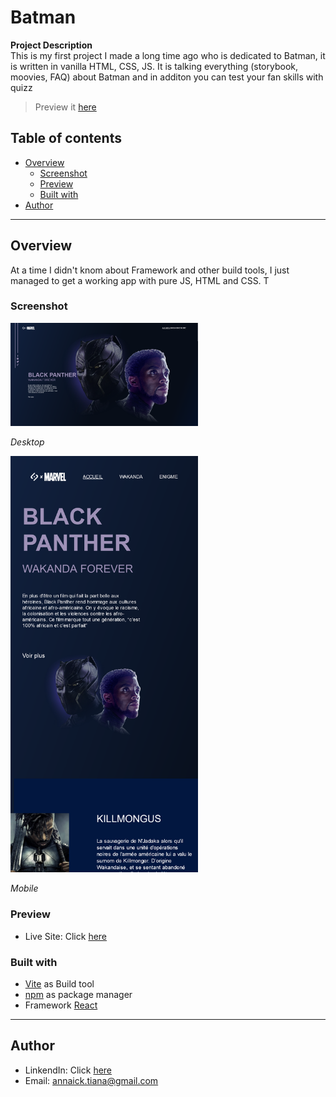 # Batman 
**Project Description**   
This is my first project I made a long time ago who is dedicated to Batman, it is written in vanilla HTML, CSS, JS. It is talking  everything (storybook, moovies, FAQ) about Batman and in additon you can test your fan skills with quizz  
  
>  Preview it [here](https://Annaick.github.io/batman)
  
## Table of contents 
- [Overview](#overview)
    - [Screenshot](#screenshot)
    - [Preview](#preview)
    - [Built with](#built-with)
- [Author](#author)
----  
## Overview  
At a time I didn't knom about Framework and other build tools, I just managed to get a working app with pure JS, HTML and CSS. T
### Screenshot
<img src='public/desktop-pic.png' alt='desktop' width='300px' />

*Desktop*  


<img src='public/mobile-pic.png' alt='desktop' width='300px' />

*Mobile* 

### Preview
- Live Site: Click [here](https://Annaick.github.io/batman)  

###  Built with
- [Vite](https://vitejs.dev) as Build tool
- [npm](https://npmjs.com) as package manager
- Framework [React](https://reacjs.org)
----
## Author
- LinkendIn: Click [here](https://www.linkedin.com/in/tiana-anna%C3%AFck-b21914285?utm_source=share&utm_campaign=share_via&utm_content=profile&utm_medium=android_app
)
- Email: annaick.tiana@gmail.com

